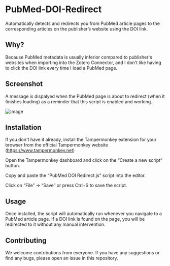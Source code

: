 # PubMed-DOI-Redirect
Automatically detects and redirects you from PubMed article pages to the corresponding articles on the publisher’s website using the DOI link. 

## Why? 
Because PubMed metadata is usually inferior compared to publisher's websites when importing into the Zotero Connector, and I don't like having to click the DOI link every time I load a PubMed page.

## Screenshot
A message is dispalyed when the PubMed page is about to redirect (when it finishes loading) as a reminder that this script is enabled and working.

![image](https://github.com/huachuman/PubMed-DOI-Redirect/assets/125603964/a30d8ede-66cf-414f-a855-b6021e26929a)


## Installation
If you don't have it already, install the Tampermonkey extension for your browser from the official Tampermonkey website (https://www.tampermonkey.net)

Open the Tampermonkey dashboard and click on the “Create a new script” button.

Copy and paste the “PubMed DOI Redirect.js” script into the editor.

Click on “File” -> “Save” or press Ctrl+S to save the script.

## Usage
Once installed, the script will automatically run whenever you navigate to a PubMed article page. If a DOI link is found on the page, you will be redirected to it without any manual intervention.

## Contributing
We welcome contributions from everyone. If you have any suggestions or find any bugs, please open an issue in this repository.
